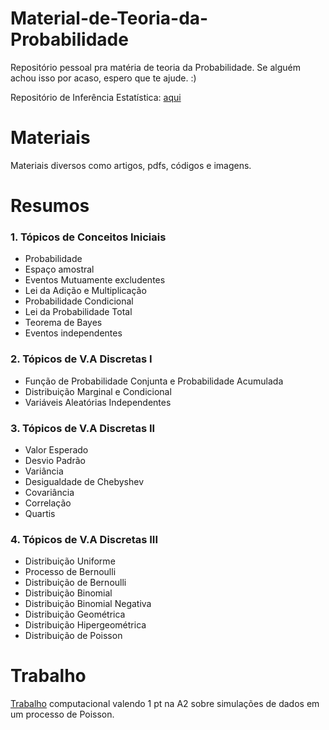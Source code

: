 # Material-de-Teoria-da-Probabilidade
Repositório pessoal pra matéria de teoria da Probabilidade. 
Se alguém achou isso por acaso, espero que te ajude. :)

Repositório de Inferência Estatística: [aqui](https://github.com/iaracastro/InferenciaEstatistica) <br/>

# Materiais
Materiais diversos como artigos, pdfs, códigos e imagens.

# Resumos
### 1. Tópicos de Conceitos Iniciais
  - Probabilidade
  - Espaço amostral
  - Eventos Mutuamente excludentes
  - Lei da Adição e Multiplicação
  - Probabilidade Condicional
  - Lei da Probabilidade Total
  - Teorema de Bayes
  - Eventos independentes
  
### 2. Tópicos de V.A Discretas I
  - Função de Probabilidade Conjunta e Probabilidade Acumulada
  - Distribuição Marginal e Condicional
  - Variáveis Aleatórias Independentes
  
### 3. Tópicos de V.A Discretas II
  - Valor Esperado
  - Desvio Padrão
  - Variância
  - Desigualdade de Chebyshev
  - Covariância
  - Correlação
  - Quartis
  
### 4. Tópicos de V.A Discretas III
  - Distribuição Uniforme
  - Processo de Bernoulli
  - Distribuição de Bernoulli
  - Distribuição Binomial
  - Distribuição Binomial Negativa
  - Distribuição Geométrica
  - Distribuição Hipergeométrica
  - Distribuição de Poisson
  
  
# Trabalho
[Trabalho](https://github.com/iaracastro/TeoriaDaProbabilidade/tree/main/Trabalho) computacional valendo 1 pt na A2 sobre simulações de dados em um processo de Poisson.

